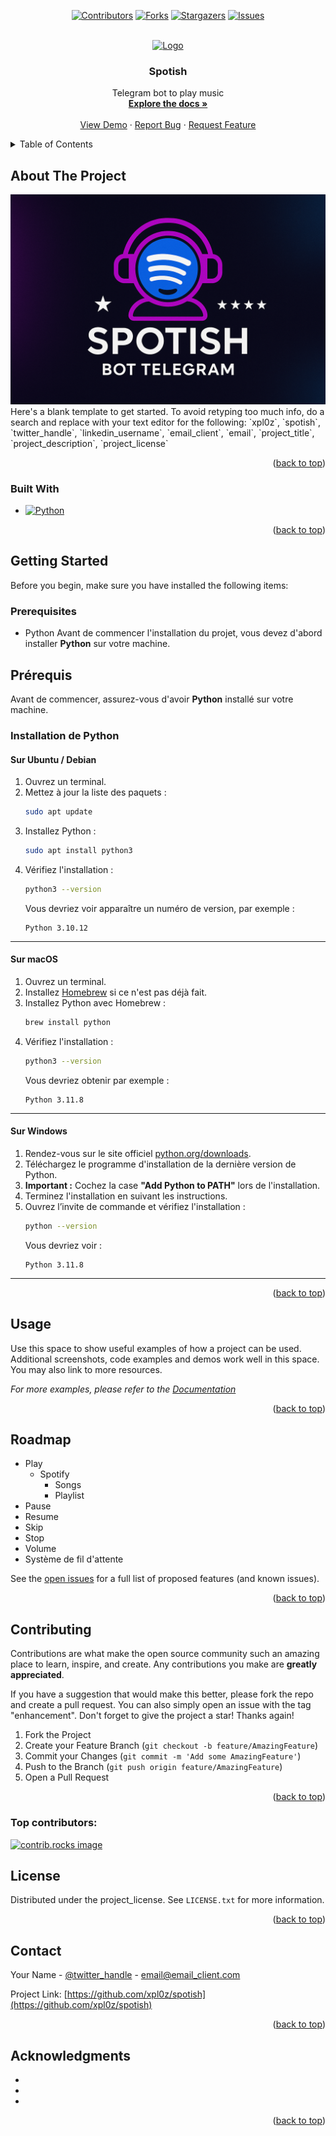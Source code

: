 <!-- Improved compatibility of back to top link: See: https://github.com/othneildrew/Best-README-Template/pull/73 -->
<a id="readme-top"></a>
<!--
*** Thanks for checking out the Best-README-Template. If you have a suggestion
*** that would make this better, please fork the repo and create a pull request
*** or simply open an issue with the tag "enhancement".
*** Don't forget to give the project a star!
*** Thanks again! Now go create something AMAZING! :D
-->



<!-- PROJECT SHIELDS -->
<!--
*** I'm using markdown "reference style" links for readability.
*** Reference links are enclosed in brackets [ ] instead of parentheses ( ).
*** See the bottom of this document for the declaration of the reference variables
*** for contributors-url, forks-url, etc. This is an optional, concise syntax you may use.
*** https://www.markdownguide.org/basic-syntax/#reference-style-links
-->
<div align="center">

[![Contributors][contributors-shield]][contributors-url]
[![Forks][forks-shield]][forks-url]
[![Stargazers][stars-shield]][stars-url]
[![Issues][issues-shield]][issues-url]

</div>



<!-- PROJECT LOGO -->
<br />
<div align="center">
  <a href="https://github.com/xpl0z/spotish">
    <img src="images/spotish_gh_logo_no_bg.png" alt="Logo" >
  </a>

<h3 align="center">Spotish</h3>

  <p align="center">
    Telegram bot to play music
    <br />
    <a href="https://github.com/xpl0z/spotish"><strong>Explore the docs »</strong></a>
    <br />
    <br />
    <a href="https://github.com/xpl0z/spotish">View Demo</a>
    &middot;
    <a href="https://github.com/xpl0z/spotish/issues/new?labels=bug&template=bug-report---.md">Report Bug</a>
    &middot;
    <a href="https://github.com/xpl0z/spotish/issues/new?labels=enhancement&template=feature-request---.md">Request Feature</a>
  </p>
</div>



<!-- TABLE OF CONTENTS -->
<details>
  <summary>Table of Contents</summary>
  <ol>
    <li>
      <a href="#about-the-project">About The Project</a>
      <ul>
        <li><a href="#built-with">Built With</a></li>
      </ul>
    </li>
    <li>
      <a href="#getting-started">Getting Started</a>
      <ul>
        <li><a href="#prerequisites">Prerequisites</a></li>
        <li><a href="#installation">Installation</a></li>
      </ul>
    </li>
    <li><a href="#usage">Usage</a></li>
    <li><a href="#roadmap">Roadmap</a></li>
    <li><a href="#contributing">Contributing</a></li>
    <li><a href="#license">License</a></li>
    <li><a href="#contact">Contact</a></li>
    <li><a href="#acknowledgments">Acknowledgments</a></li>
  </ol>
</details>



<!-- ABOUT THE PROJECT -->
## About The Project

<a href="https://github.com/xpl0z/spotish">
    <img src="images/spotish_gh_logo.png" alt="Logo" >
  </a>
Here's a blank template to get started. To avoid retyping too much info, do a search and replace with your text editor for the following: `xpl0z`, `spotish`, `twitter_handle`, `linkedin_username`, `email_client`, `email`, `project_title`, `project_description`, `project_license`

<p align="right">(<a href="#readme-top">back to top</a>)</p>



### Built With

* [![Python][Python]][Python-url]


<p align="right">(<a href="#readme-top">back to top</a>)</p>



<!-- GETTING STARTED -->
## Getting Started

Before you begin, make sure you have installed the following items:

### Prerequisites

* Python
  Avant de commencer l'installation du projet, vous devez d'abord installer **Python** sur votre machine.

## Prérequis

Avant de commencer, assurez-vous d'avoir **Python** installé sur votre machine.

### Installation de Python

#### Sur Ubuntu / Debian

1. Ouvrez un terminal.
2. Mettez à jour la liste des paquets :
    ```bash
    sudo apt update
    ```
3. Installez Python :
    ```bash
    sudo apt install python3
    ```
4. Vérifiez l'installation :
    ```bash
    python3 --version
    ```
    Vous devriez voir apparaître un numéro de version, par exemple :
    ```
    Python 3.10.12
    ```

---

#### Sur macOS

1. Ouvrez un terminal.
2. Installez [Homebrew](https://brew.sh/) si ce n'est pas déjà fait.
3. Installez Python avec Homebrew :
    ```bash
    brew install python
    ```
4. Vérifiez l'installation :
    ```bash
    python3 --version
    ```
    Vous devriez obtenir par exemple :
    ```
    Python 3.11.8
    ```

---

#### Sur Windows

1. Rendez-vous sur le site officiel [python.org/downloads](https://www.python.org/downloads/).
2. Téléchargez le programme d'installation de la dernière version de Python.
3. **Important :** Cochez la case **"Add Python to PATH"** lors de l'installation.
4. Terminez l'installation en suivant les instructions.
5. Ouvrez l’invite de commande et vérifiez l'installation :
    ```bash
    python --version
    ```
    Vous devriez voir :
    ```
    Python 3.11.8
    ```

---



<p align="right">(<a href="#readme-top">back to top</a>)</p>



<!-- USAGE EXAMPLES -->
## Usage

Use this space to show useful examples of how a project can be used. Additional screenshots, code examples and demos work well in this space. You may also link to more resources.

_For more examples, please refer to the [Documentation](https://example.com)_

<p align="right">(<a href="#readme-top">back to top</a>)</p>



<!-- ROADMAP -->
## Roadmap

-  Play
    - Spotify
      -  Songs
      -  Playlist
- Pause
- Resume
- Skip
- Stop
- Volume
- Système de fil d'attente


See the [open issues](https://github.com/xpl0z/spotish/issues) for a full list of proposed features (and known issues).

<p align="right">(<a href="#readme-top">back to top</a>)</p>



<!-- CONTRIBUTING -->
## Contributing

Contributions are what make the open source community such an amazing place to learn, inspire, and create. Any contributions you make are **greatly appreciated**.

If you have a suggestion that would make this better, please fork the repo and create a pull request. You can also simply open an issue with the tag "enhancement".
Don't forget to give the project a star! Thanks again!

1. Fork the Project
2. Create your Feature Branch (`git checkout -b feature/AmazingFeature`)
3. Commit your Changes (`git commit -m 'Add some AmazingFeature'`)
4. Push to the Branch (`git push origin feature/AmazingFeature`)
5. Open a Pull Request

<p align="right">(<a href="#readme-top">back to top</a>)</p>

### Top contributors:

<a href="https://github.com/xpl0z/spotish/graphs/contributors">
  <img src="https://contrib.rocks/image?repo=xpl0z/spotish" alt="contrib.rocks image" />
</a>



<!-- LICENSE -->
## License

Distributed under the project_license. See `LICENSE.txt` for more information.

<p align="right">(<a href="#readme-top">back to top</a>)</p>



<!-- CONTACT -->
## Contact

Your Name - [@twitter_handle](https://twitter.com/twitter_handle) - email@email_client.com

Project Link: [https://github.com/xpl0z/spotish](https://github.com/xpl0z/spotish)

<p align="right">(<a href="#readme-top">back to top</a>)</p>



<!-- ACKNOWLEDGMENTS -->
## Acknowledgments

* []()
* []()
* []()

<p align="right">(<a href="#readme-top">back to top</a>)</p>



<!-- MARKDOWN LINKS & IMAGES -->
<!-- https://www.markdownguide.org/basic-syntax/#reference-style-links -->
[contributors-shield]: https://img.shields.io/github/contributors/xpl0z/spotish.svg?style=for-the-badge
[contributors-url]: https://github.com/xpl0z/spotish/graphs/contributors
[forks-shield]: https://img.shields.io/github/forks/xpl0z/spotish.svg?style=for-the-badge
[forks-url]: https://github.com/xpl0z/spotish/network/members
[stars-shield]: https://img.shields.io/github/stars/xpl0z/spotish.svg?style=for-the-badge
[stars-url]: https://github.com/xpl0z/spotish/stargazers
[issues-shield]: https://img.shields.io/github/issues/xpl0z/spotish.svg?style=for-the-badge
[issues-url]: https://github.com/xpl0z/spotish/issues
[product-screenshot]: images/screenshot.png
[Python]: https://img.shields.io/badge/python-3670A0?style=for-the-badge&logo=python&logoColor=ffdd54
[Python-url]: https://www.python.org/
[React]: https://img.shields.io/badge/React-20232A?style=for-the-badge&logo=react&logoColor=61DAFB
[React-url]: https://reactjs.org/
[Vue]: https://img.shields.io/badge/Vue-35495E?style=for-the-badge&logo=vuedotjs&logoColor=4FC08D
[Vue-url]: https://vuejs.org/
[Angular.io]: https://img.shields.io/badge/Angular-DD0031?style=for-the-badge&logo=angular&logoColor=white
[Angular-url]: https://angular.io/
[Svelte.dev]: https://img.shields.io/badge/Svelte-4A4A55?style=for-the-badge&logo=svelte&logoColor=FF3E00
[Svelte-url]: https://svelte.dev/
[Laravel.com]: https://img.shields.io/badge/Laravel-FF2D20?style=for-the-badge&logo=laravel&logoColor=white
[Laravel-url]: https://laravel.com
[Bootstrap.com]: https://img.shields.io/badge/Bootstrap-563D7C?style=for-the-badge&logo=bootstrap&logoColor=white
[Bootstrap-url]: https://getbootstrap.com
[JQuery.com]: https://img.shields.io/badge/jQuery-0769AD?style=for-the-badge&logo=jquery&logoColor=white
[JQuery-url]: https://jquery.com 

